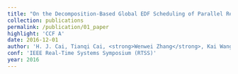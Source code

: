```yaml
---
title: "On the Decomposition-Based Global EDF Scheduling of Parallel Real-Time Tasks"
collection: publications
permalink: /publication/01_paper
highlight: 'CCF A'
date: 2016-12-01
author: 'H. J. Cai, Tianqi Cai, <strong>Wenwei Zhang</strong>, Kai Wang'
conf: 'IEEE Real-Time Systems Symposium (RTSS)'
year: 2016
---
```

